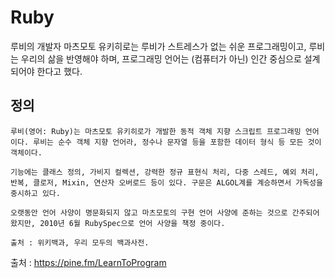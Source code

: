 # Ruby

루비의 개발자 마츠모토 유키히로는 루비가 스트레스가 없는 쉬운 프로그래밍이고, 루비는 우리의 삶을 반영해야 하며, 프로그래밍 언어는 (컴퓨터가 아닌) 인간 중심으로 설계되어야 한다고 했다.

## 정의
```
루비(영어: Ruby)는 마츠모토 유키히로가 개발한 동적 객체 지향 스크립트 프로그래밍 언어이다. 루비는 순수 객체 지향 언어라, 정수나 문자열 등을 포함한 데이터 형식 등 모든 것이 객체이다.

기능에는 클래스 정의, 가비지 컬렉션, 강력한 정규 표현식 처리, 다중 스레드, 예외 처리, 반복, 클로저, Mixin, 연산자 오버로드 등이 있다. 구문은 ALGOL계를 계승하면서 가독성을 중시하고 있다.

오랫동안 언어 사양이 명문화되지 않고 마츠모토의 구현 언어 사양에 준하는 것으로 간주되어 왔지만, 2010년 6월 RubySpec으로 언어 사양을 책정 중이다.

출처 : 위키백과, 우리 모두의 백과사전.
```


출처 : https://pine.fm/LearnToProgram